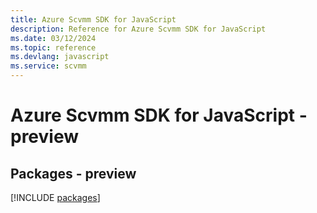 ```yaml
---
title: Azure Scvmm SDK for JavaScript
description: Reference for Azure Scvmm SDK for JavaScript
ms.date: 03/12/2024
ms.topic: reference
ms.devlang: javascript
ms.service: scvmm
---
```

# Azure Scvmm SDK for JavaScript - preview
## Packages - preview
[!INCLUDE [packages](scvmm-index.md)]